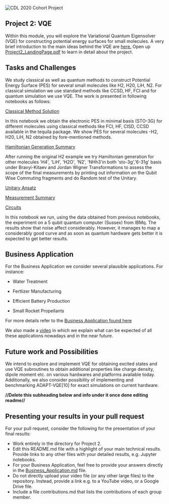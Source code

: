 ![CDL 2020 Cohort Project](../figures/CDL_logo.jpg)
## Project 2: VQE
Within this module, you will explore the Variational Quantum Eigensolver (VQE) for
constructing potential energy surfaces for small molecules.
A very brief introduction to the main ideas behind the VQE are 
[here.](https://github.com/CDL-Quantum/CohortProject_2020/blob/master/CDL_2020_docs.pdf)
Open up [Project2_LandingPage.pdf](https://github.com/CDL-Quantum/CohortProject_2020/blob/master/Project_2_VQE_Molecules/Project_2_LandingPage.pdf)
to learn in detail about the project.

## Tasks and Challenges
We study classical as well as quantum methods to construct Potential Energy Surface (PES) for several small molecules like H2, H20, LiH, N2. For classical simulation we use standard methods like CCSD, HF, FCI and for quantum simulation we use VQE. The work is presented in following notebooks as follows:

[Classical Method Solution](https://github.com/tina-seb/CohortProject_2020/blob/master/Project_2_VQE_Molecules/S1_Classical_Methods_Demo.ipynb)

In this notebook we obtain the electronic PES in minimal basis (STO-3G) for different molecules using classical methods like FCI, HF, CISD, CCSD available in the tequila package. We show PES for several molecules -H2, H20, LiH, N2 obtained by fore-mentioned methods.

[Hamiltonian Generation Summary](https://github.com/tina-seb/CohortProject_2020/blob/master/Project_2_VQE_Molecules/S2_Hamiltonian_gen_Summary.ipynb)

After running the original H2 example we try Hamiltonian generation for other molecules 'H4', 'LiH', 'H2O', 'N2', 'NHh3'in both 'sto-3g','6-31g' basis under Bravyi-Kitaev and Jordan Wigner Transformations to assess the scope of the final measurements  by printing out information on the Qubit Wise Commuting fragments and do Random test of the Unitary.

[Unitary Ansatz](https://github.com/tina-seb/CohortProject_2020/blob/master/Project_2_VQE_Molecules/S3_Unitary_Ansatz_H2.ipynb)

[Measurement Summary](https://github.com/tina-seb/CohortProject_2020/blob/master/Project_2_VQE_Molecules/S4_Measurement_Summary.ipynb)

[Circuits](https://github.com/tina-seb/CohortProject_2020/blob/master/Project_2_VQE_Molecules/S5_Circuits-H2_on_IBMq-sussex.ipynb)

In this notebook we run, using the data obtained from previous notebooks, the experiment on a 5 qubit quantum computer (Sussex) from IBMq. The results show that noise affect considerably. However, it manages to map a considerably good curve and as soon as quantum hardware gets better it is expected to get better results.

## Business Application
For the Business Application we consider several plausible applications. For instance:
- Water Treatment 

- Fertlizer Manufacturing 

- Efficient Battery Production 

- Small Rocket Propellants 

For more details refer to the [Business Application found here](./Business_Application.md)

We also made a [video]() in which we explain what can be expected of all these applications nowadays and in the near future.

## Future work and Possibilities

We intend to explore and implement VQE for obtaining excited states and use VQE subroutines to obtain additional properties like charge density, dipole moment etc. on various hardwares and platforms available today. Additionally, we also consider possibility of implementing and benchmarking ADAPT-VQE[10] for exact simulations on current hardware. 

**//Delete this subheading below and info under it once done editing readme//**
## Presenting your results in your pull request
For your pull request, consider the following for the presentation of your final results:
- Work entirely in the directory for Project 2.
- Edit this README.md file with a highlight of your main technical results.  Provide links to any other files with your detailed results, e.g. Jupyter notebooks.
- For your Business Application, feel free to provide your answers directly in the 
[Business_Application.md](./Business_Application.md) file.
- Do not directly upload your video file (or any other large files) to the repository.  Instead, provide a link e.g. to a YouTube video, or a Google Drive file.
- Include a file contributions.md that lists the contributions of each group member.

